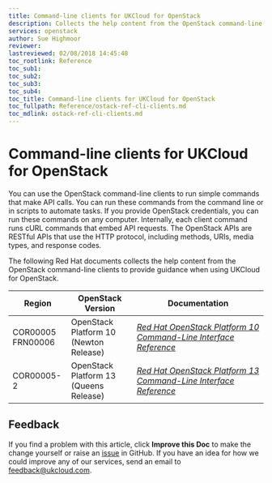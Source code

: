 ```yaml
---
title: Command-line clients for UKCloud for OpenStack
description: Collects the help content from the OpenStack command-line clients, for reference
services: openstack
author: Sue Highmoor
reviewer:
lastreviewed: 02/08/2018 14:45:48
toc_rootlink: Reference
toc_sub1:
toc_sub2:
toc_sub3:
toc_sub4:
toc_title: Command-line clients for UKCloud for OpenStack
toc_fullpath: Reference/ostack-ref-cli-clients.md
toc_mdlink: ostack-ref-cli-clients.md
---
```


# Command-line clients for UKCloud for OpenStack

You can use the OpenStack command-line clients to run simple commands that make API calls. You can run these commands from the command line or in scripts to automate tasks. If you provide OpenStack credentials, you can run these commands on any computer. Internally, each client command runs cURL commands that embed API requests. The OpenStack APIs are RESTful APIs that use the HTTP protocol, including methods, URIs, media types, and response codes.

The following Red Hat documents collects the help content from the OpenStack command-line clients to provide guidance when using UKCloud for OpenStack.



| Region              | OpenStack Version                      | Documentation |
|---------------------|----------------------------------------|---------------|
| COR00005 <BR> FRN00006 | OpenStack Platform 10 <BR>(Newton Release) | [*Red Hat OpenStack Platform 10 Command-Line Interface Reference*](https://access.redhat.com/documentation/en-us/red_hat_openstack_platform/10/html-single/command-line_interface_reference_guide/index) |
| COR00005-2 | OpenStack Platform 13 <BR> (Queens Release) | [*Red Hat OpenStack Platform 13 Command-Line Interface Reference*](https://access.redhat.com/documentation/en-us/red_hat_openstack_platform/13/html/command_line_interface_reference/index) |

## Feedback

If you find a problem with this article, click **Improve this Doc** to make the change yourself or raise an [issue](https://github.com/UKCloud/documentation/issues) in GitHub. If you have an idea for how we could improve any of our services, send an email to <feedback@ukcloud.com>.
